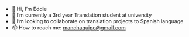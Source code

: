 - 👋 Hi, I’m Eddie
- 🌱 I’m currently a 3rd year Translation student at university
- 💞️ I’m looking to collaborate on translation projects to Spanish language
- 📫 How to reach me: manchaquipo@gmail.com

<!---
eddieilish/eddieilish is a ✨ special ✨ repository because its `README.md` (this file) appears on your GitHub profile.
You can click the Preview link to take a look at your changes.
--->
